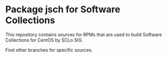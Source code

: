 # Package jsch for Software Collections

This repository contains sources for RPMs that are used
to build Software Collections for CentOS by SCLo SIG.

Find other branches for specific sources.
